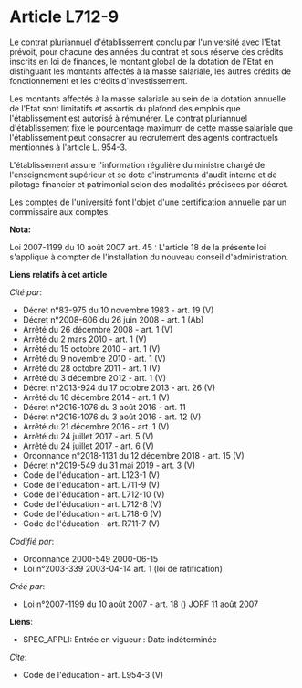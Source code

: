 # Article L712-9

Le contrat pluriannuel d'établissement conclu par l'université avec l'Etat prévoit, pour chacune des années du contrat et
sous réserve des crédits inscrits en loi de finances, le montant global de la dotation de l'Etat en distinguant les montants
affectés à la masse salariale, les autres crédits de fonctionnement et les crédits d'investissement. 

Les montants affectés à la masse salariale au sein de la dotation annuelle de l'Etat sont limitatifs et assortis du plafond
des emplois que l'établissement est autorisé à rémunérer. Le contrat pluriannuel d'établissement fixe le pourcentage maximum
de cette masse salariale que l'établissement peut consacrer au recrutement des agents contractuels mentionnés à l'article L.
954-3.

L'établissement assure l'information régulière du ministre chargé de l'enseignement supérieur et se dote d'instruments
d'audit interne et de pilotage financier et patrimonial selon des modalités précisées par décret. 

Les comptes de l'université font l'objet d'une certification annuelle par un commissaire aux comptes.

**Nota:**

Loi 2007-1199 du 10 août 2007 art. 45 : L'article 18 de la présente loi s'applique à compter de l'installation du nouveau
conseil d'administration.

**Liens relatifs à cet article**

_Cité par_:

  - Décret n°83-975 du 10 novembre 1983 - art. 19 (V)
  - Décret n°2008-606 du 26 juin 2008 - art. 1 (Ab)
  - Arrêté du 26 décembre 2008 - art. 1 (V)
  - Arrêté du 2 mars 2010 - art. 1 (V)
  - Arrêté du 15 octobre 2010 - art. 1 (V)
  - Arrêté du 9 novembre 2010 - art. 1 (V)
  - Arrêté du 28 octobre 2011 - art. 1 (V)
  - Arrêté du 3 décembre 2012 - art. 1 (V)
  - Décret n°2013-924 du 17 octobre 2013 - art. 26 (V)
  - Arrêté du 16 décembre 2014 - art. 1 (V)
  - Décret n°2016-1076 du 3 août 2016 - art. 11
  - Décret n°2016-1076 du 3 août 2016 - art. 12 (V)
  - Arrêté du 21 décembre 2016 - art. 1 (V)
  - Arrêté du 24 juillet 2017 - art. 5 (V)
  - Arrêté du 24 juillet 2017 - art. 6 (V)
  - Ordonnance n°2018-1131 du 12 décembre 2018 - art. 15 (V)
  - Décret n°2019-549 du 31 mai 2019 - art. 3 (V)
  - Code de l'éducation - art. L123-1 (V)
  - Code de l'éducation - art. L711-9 (V)
  - Code de l'éducation - art. L712-10 (V)
  - Code de l'éducation - art. L712-8 (V)
  - Code de l'éducation - art. L718-6 (V)
  - Code de l'éducation - art. R711-7 (V)

_Codifié par_:

  - Ordonnance 2000-549 2000-06-15
  - Loi n°2003-339 2003-04-14 art. 1 (loi de ratification)

_Créé par_:

  - Loi n°2007-1199 du 10 août 2007 - art. 18 () JORF 11 août 2007

**Liens**:

  - SPEC_APPLI: Entrée en vigueur : Date indéterminée

_Cite_:

  - Code de l'éducation - art. L954-3 (V)
